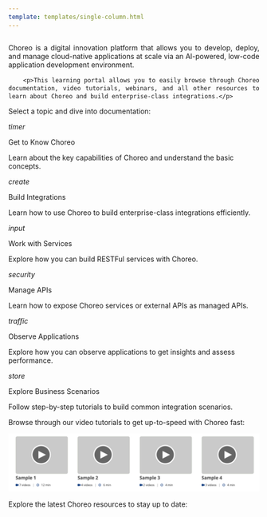 ```yaml
---
template: templates/single-column.html
---
```

<link href="https://fonts.googleapis.com/icon?family=Material+Icons" rel="stylesheet">
<div>
    <div class="md-main md-content" style="float:left; width: 100%;  text-align:justify; max-height:100%; ">
        <p> Choreo is a digital innovation platform that allows you to develop, deploy, and manage cloud-native applications at scale via an AI-powered, low-code application development environment.</p>

        <p>This learning portal allows you to easily browse through Choreo documentation, video tutorials, webinars, and all other resources to learn about Choreo and build enterprise-class integrations.</p>


<p>Select a topic and dive into documentation:</p> 
    </div>
<div>
   <div class="content"> 
     <div class="card" onclick="location.href='learn/overview';">
		<div class="line"></div>
           	<div class="card-icon">
			<i class="material-icons md-36">timer</i>
		</div>
		<div class="card-content" >
			<p class="title">Get to Know Choreo</p>
			<a href="http://www.google.com"></a>
			<p class="hint"> Learn about the key capabilities of Choreo and understand the basic concepts.</p>
      		</div>
		</div>
      <!-- card -->
      <div class="card" onclick="location.href='learn/build-from-scratch';">
            <div class="line"></div>
            <div class="card-icon"><i class="material-icons md-36">create</i></div>
            <div class="card-content">
                <p class="title">Build Integrations</p>
                <p class="hint">Learn how to use Choreo to build enterprise-class integrations efficiently.</p>
             </div>
      </div>
      <!-- end card -->
      <!-- card -->
      <div class="card" onclick="location.href='learn/create-service';">
            <div class="line"></div>
            <div class="card-icon"><i class="material-icons md-36">input</i></div>
<div class="card-content">
            <div><p class="title">Work with Services</p></div>
            <p class="hint"> Explore how you can build RESTFul services with Choreo.</p>
      </div>
</div>
      <!-- end card -->
 </div>
 <div class="content">
      <!-- end card -->
      <!-- end card -->
      <!-- card -->
   <!-- card -->
      <div class="card" onclick="location.href='learn/create-from-choreo';">
	    <div class="line"></div>
            <div class="card-icon"><i class="material-icons md-36">security</i></div>
            <div class="card-content">
		<p class="title">Manage APIs</p>
		<p class="hint">Learn how to expose Choreo services or external APIs as managed APIs.</p>
            </div>
      </div>
      <div class="card" onclick="location.href='learn/observe-sample-app';">
	    <div class="line"></div>
            <div class="card-icon"><i class="material-icons md-36">traffic</i></div>
            <div class="card-content">
		<p class="title">Observe Applications</p>
		<p class="hint">Explore how you can observe applications to get insights and assess performance.</p>
            </div>
      </div>
        <!-- end card -->
      <!-- card -->
      <div class="card" onclick="location.href='learn/scenario1';">
            <div class="line"></div>
            <div class="card-icon"><i class="material-icons md-36">store</i></div>
<div class="card-content">
            <div><p class="title">Explore Business Scenarios</p></div>
            <p class="hint"> Follow step-by-step tutorials to build common integration scenarios.</p>
      </div> 
</div>
      <!-- end card -->
  </div>
</div>
<p></p>

<p>Browse through our video tutorials to get up-to-speed with Choreo fast:</p>

<img src="assets/img/vid.png">


<p>Explore the latest Choreo resources to stay up to date:</p>



